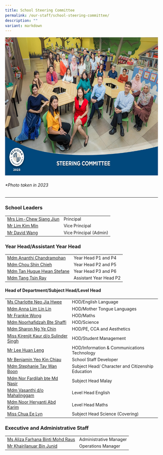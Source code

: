 ```yaml
---
title: School Steering Committee
permalink: /our-staff/school-steering-committee/
description: ""
variant: markdown
---
```

<img src="/images/Our%20Staff/2023%20Dept%20Photos/Steering_Committee__Formal_min.jpg" style="width:650px;height:455px;float:center">
<h6>*Photo taken in 2023</h6>
<hr>

### School Leaders

<table style="width:100%">
  <tbody><tr>
  </tr>
  <tr>
    <td><a href="mailto:meridian_ps@moe.edu.sg">Mrs Lim-Chew Siang Jiun</a></td>
    <td>Principal</td>
    
  </tr>
  <tr>
    <td><a href="mailto:meridian_ps@moe.edu.sg">Mr Lim Kim Min</a></td>
    <td>Vice Principal</td>
  </tr>
	<tr>
    <td><a href="mailto:meridian_ps@moe.edu.sg">Mr David Wang</a></td>
    <td>Vice Principal (Admin)</td>
		
  </tr>
	
</tbody></table>

### Year Head/Assistant Year Head

<table style="width:100%">
  <tbody><tr>
  </tr>
  <tr>
    <td><a href="mailto:ananthi_chandramohan@moe.edu.sg">Mdm Ananthi Chandramohan</a></td>
    <td>Year Head P1 and P4</td>
   
  </tr>
  <tr>
    <td>
			<a href="mailto:chou_shin_chieh@moe.edu.sg">Mdm Chou Shin Chieh</a></td>
    <td>Year Head P2 and P5</td>
  </tr>
	<tr>
    <td><a href="mailto:tan_hugue_hwan_stefane@moe.edu.sg">Mdm Tan Hugue  Hwan Stefane</a></td>
    <td>Year Head P3 and P6</td>
  </tr>
			<tr>
    <td>
			<a href="mailto:tang_tsin_ray@moe.edu.sg">Mdm Tang Tsin Ray</a></td>
    <td>Assistant Year Head P2</td>
  </tr>
</tbody></table>

#### Head of Department/Subject Head/Level Head

<table style="width:100%">
  <tbody><tr>
  </tr>
  <tr>
    <td><a href="mailto:neo_jia_hwee@moe.edu.sg">Ms Charlotte Neo Jia Hwee</a></td>
    <td>HOD/English Language</td>
  </tr>
	<tr>
    <td><a href="mailto:anna_lim_lin_lin@moe.edu.sg">Mdm Anna Lim Lin Lin</a></td>
    <td>HOD/Mother Tongue Languages</td>
  </tr>
  <tr>
    <td>
			<a href="mailto:wong_hoe_shyan@moe.edu.sg">Mr Frankie Wong</a></td>
    <td>HOD/Maths</td>
  </tr>
	<tr>
    <td><a href="mailto:noorhafidzah_shaffi@moe.edu.sg">Mdm Noorhafidzah Bte Shaffi</a></td>
    <td>HOD/Science</td>
  </tr>
	<tr>
    <td><a href="mailto:ng_ye_chin_sharon@moe.edu.sg">Mdm Sharon Ng Ye Chin</a></td>
    <td>HOD/PE, CCA and Aesthetics</td>
  </tr>
	<tr>
    <td><a href="mailto:kirenjit_kaur_sulinder_singh@moe.edu.sg">Miss Kirenjit Kaur d/o Sulinder Singh</a></td>
    <td>HOD/Student Management</td>
  </tr>
	<tr>
    <td><a href="mailto:lee_huan_leng@moe.edu.sg">Mr Lee Huan Leng</a></td>
    <td>HOD/Information &amp; Communications Technology</td>
	</tr>
	<tr>
	<td><a href="mailto:yeo_kim_chiau_benjamin@moe.edu.sg">Mr Benjamin Yeo Kin Chiau</a></td>
    <td>School Staff Developer</td>
  </tr>
	<tr>
    <td><a href="mailto:tay_wan_boon@moe.edu.sg">Mdm Stephanie Tay Wan Boon</a></td>
    <td>Subject Head/ Character and Citizenship Education</td>
  </tr>
			<tr>
    <td><a href="mailto:nor_fardilah_mohamed_nasir@moe.edu.sg">Mdm Nor Fardilah bte Md Nasir</a></td>
    <td>Subject Head Malay</td>
  </tr>
	<tr>
    <td><a href="mailto:vasanthi_mahalinggam@moe.edu.sg">Mdm Vasanthi d/o Mahalinggam</a></td>
    <td>Level Head English</td>
		</tr>
	<tr>
    <td><a href="mailto:noor_heryanti_abdul_karim@moe.edu.sg">Mdm Noor Heryanti Abd Karim</a></td>
    <td>Level Head Maths</td>
  </tr>
		<tr>
    <td><a href="mailto:noorhafidzah_shaffi@moe.edu.sg">Miss Chua Ee Lyn</a></td>
    <td>Subject Head Science (Covering)</td>
  </tr>
	
</tbody></table>

### Executive and Administrative Staff


<table style="width:100%">
  <tbody><tr>
    <td><a href="mailto:aliza_farhana_mohd_raus@moe.edu.sg">Ms Aliza Farhana Binti Mohd Raus</a></td>
    <td>Administrative Manager</td>
    
  </tr>
  <tr>
    <td><a href="mailto:khairilanuar_junid@moe.edu.sg">Mr Khairilanuar Bin Junid</a></td>
    <td>Operations Manager</td>
  </tr>
	
</tbody></table>